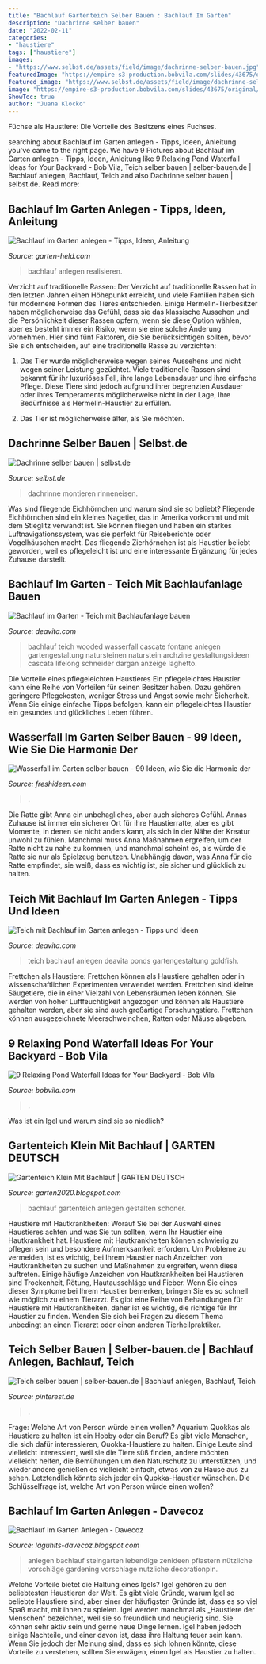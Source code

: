 ```yaml
---
title: "Bachlauf Gartenteich Selber Bauen : Bachlauf Im Garten"
description: "Dachrinne selber bauen"
date: "2022-02-11"
categories:
- "haustiere"
tags: ["haustiere"]
images:
- "https://www.selbst.de/assets/field/image/dachrinne-selber-bauen.jpg"
featuredImage: "https://empire-s3-production.bobvila.com/slides/43675/original/pond_waterfall_ideas_stone.jpg?1627649706"
featured_image: "https://www.selbst.de/assets/field/image/dachrinne-selber-bauen.jpg"
image: "https://empire-s3-production.bobvila.com/slides/43675/original/pond_waterfall_ideas_stone.jpg?1627649706"
ShowToc: true
author: "Juana Klocko"
---
```



Füchse als Haustiere: Die Vorteile des Besitzens eines Fuchses.

	

		
searching about Bachlauf im Garten anlegen - Tipps, Ideen, Anleitung you've came to the right page. We have 9 Pictures about Bachlauf im Garten anlegen - Tipps, Ideen, Anleitung like 9 Relaxing Pond Waterfall Ideas for Your Backyard - Bob Vila, Teich selber bauen | selber-bauen.de | Bachlauf anlegen, Bachlauf, Teich and also Dachrinne selber bauen | selbst.de. Read more:
		
    
## Bachlauf Im Garten Anlegen - Tipps, Ideen, Anleitung

<img loading=lazy src="http://www.garten-held.com/wp-content/uploads/2019/08/DIY-Bachlaufbau.jpg" onerror="this.onerror=null;this.src='https://tse4.mm.bing.net/th?id=OIP.4z-f0aIZONE50Kq7rxFVPQAAAA&amp;pid=15.1';" alt="Bachlauf im Garten anlegen - Tipps, Ideen, Anleitung">

_Source: garten-held.com_

>bachlauf anlegen realisieren. 

	

Verzicht auf traditionelle Rassen:
Der Verzicht auf traditionelle Rassen hat in den letzten Jahren einen Höhepunkt erreicht, und viele Familien haben sich für modernere Formen des Tieres entschieden. Einige Hermelin-Tierbesitzer haben möglicherweise das Gefühl, dass sie das klassische Aussehen und die Persönlichkeit dieser Rassen opfern, wenn sie diese Option wählen, aber es besteht immer ein Risiko, wenn sie eine solche Änderung vornehmen. Hier sind fünf Faktoren, die Sie berücksichtigen sollten, bevor Sie sich entscheiden, auf eine traditionelle Rasse zu verzichten:
1. Das Tier wurde möglicherweise wegen seines Aussehens und nicht wegen seiner Leistung gezüchtet. Viele traditionelle Rassen sind bekannt für ihr luxuriöses Fell, ihre lange Lebensdauer und ihre einfache Pflege. Diese Tiere sind jedoch aufgrund ihrer begrenzten Ausdauer oder ihres Temperaments möglicherweise nicht in der Lage, Ihre Bedürfnisse als Hermelin-Haustier zu erfüllen.

2. Das Tier ist möglicherweise älter, als Sie möchten.

    
## Dachrinne Selber Bauen | Selbst.de

<img loading=lazy src="https://www.selbst.de/assets/field/image/dachrinne-selber-bauen.jpg" onerror="this.onerror=null;this.src='https://tse4.mm.bing.net/th?id=OIP.AQj_5K3DAO0oqLpKxeLvogHaEb&amp;pid=15.1';" alt="Dachrinne selber bauen | selbst.de">

_Source: selbst.de_

>dachrinne montieren rinneneisen. 

	

Was sind fliegende Eichhörnchen und warum sind sie so beliebt?
Fliegende Eichhörnchen sind ein kleines Nagetier, das in Amerika vorkommt und mit dem Stieglitz verwandt ist. Sie können fliegen und haben ein starkes Luftnavigationssystem, was sie perfekt für Reiseberichte oder Vogelhäuschen macht. Das fliegende Zierhörnchen ist als Haustier beliebt geworden, weil es pflegeleicht ist und eine interessante Ergänzung für jedes Zuhause darstellt.

    
## Bachlauf Im Garten - Teich Mit Bachlaufanlage Bauen

<img loading=lazy src="http://deavita.com/wp-content/uploads/2015/02/Bachlauf-Garten-Teich-Natursteinen-auffassen.jpeg" onerror="this.onerror=null;this.src='https://tse4.mm.bing.net/th?id=OIP.I_FWGSjyQnDui8cGsyZbLQHaFj&amp;pid=15.1';" alt="Bachlauf im Garten - Teich mit Bachlaufanlage bauen">

_Source: deavita.com_

>bachlauf teich wooded wasserfall cascate fontane anlegen gartengestaltung natursteinen naturstein archzine gestaltungsideen cascata lifelong schneider dargan anzeige laghetto. 

	

Die Vorteile eines pflegeleichten Haustieres
Ein pflegeleichtes Haustier kann eine Reihe von Vorteilen für seinen Besitzer haben. Dazu gehören geringere Pflegekosten, weniger Stress und Angst sowie mehr Sicherheit. Wenn Sie einige einfache Tipps befolgen, kann ein pflegeleichtes Haustier ein gesundes und glückliches Leben führen.

    
## Wasserfall Im Garten Selber Bauen - 99 Ideen, Wie Sie Die Harmonie Der

<img loading=lazy src="https://freshideen.com/wp-content/uploads/2016/03/wasserfall-garten-hinterhof-gartenideen-inspirierend-frisch-originell.jpg" onerror="this.onerror=null;this.src='https://tse4.mm.bing.net/th?id=OIP.4ptLI5PCiIOTWzEDsWMpSgHaLH&amp;pid=15.1';" alt="Wasserfall im Garten selber bauen - 99 Ideen, wie Sie die Harmonie der">

_Source: freshideen.com_

>. 

	

Die Ratte gibt Anna ein unbehagliches, aber auch sicheres Gefühl.
Annas Zuhause ist immer ein sicherer Ort für ihre Haustierratte, aber es gibt Momente, in denen sie nicht anders kann, als sich in der Nähe der Kreatur unwohl zu fühlen. Manchmal muss Anna Maßnahmen ergreifen, um der Ratte nicht zu nahe zu kommen, und manchmal scheint es, als würde die Ratte sie nur als Spielzeug benutzen. Unabhängig davon, was Anna für die Ratte empfindet, sie weiß, dass es wichtig ist, sie sicher und glücklich zu halten.

    
## Teich Mit Bachlauf Im Garten Anlegen - Tipps Und Ideen

<img loading=lazy src="http://deavita.com/wp-content/uploads/2015/04/teich-bachlauf-garten-selber-bauen-schatten-aussuchen.jpg" onerror="this.onerror=null;this.src='https://tse2.mm.bing.net/th?id=OIP.pwxf9l_eEDXknB1mvTH55wHaFj&amp;pid=15.1';" alt="Teich mit Bachlauf im Garten anlegen - Tipps und Ideen">

_Source: deavita.com_

>teich bachlauf anlegen deavita ponds gartengestaltung goldfish. 

	

Frettchen als Haustiere: Frettchen können als Haustiere gehalten oder in wissenschaftlichen Experimenten verwendet werden.
Frettchen sind kleine Säugetiere, die in einer Vielzahl von Lebensräumen leben können. Sie werden von hoher Luftfeuchtigkeit angezogen und können als Haustiere gehalten werden, aber sie sind auch großartige Forschungstiere. Frettchen können ausgezeichnete Meerschweinchen, Ratten oder Mäuse abgeben.

    
## 9 Relaxing Pond Waterfall Ideas For Your Backyard - Bob Vila

<img loading=lazy src="https://empire-s3-production.bobvila.com/slides/43675/original/pond_waterfall_ideas_stone.jpg?1627649706" onerror="this.onerror=null;this.src='https://tse4.mm.bing.net/th?id=OIP.a8uFcawrPHUW_T4raes40QHaFX&amp;pid=15.1';" alt="9 Relaxing Pond Waterfall Ideas for Your Backyard - Bob Vila">

_Source: bobvila.com_

>. 

	

Was ist ein Igel und warum sind sie so niedlich?

    
## Gartenteich Klein Mit Bachlauf | GARTEN DEUTSCH

<img loading=lazy src="https://www.mein-schoener-garten.de/sites/default/files/styles/swiper_gallery_preview_thumbnail/public/images/Bachlauf2-380x455GaertnerPoetschke.jpg?itok=mAt_VTvR" onerror="this.onerror=null;this.src='https://tse1.mm.bing.net/th?id=OIP.ZZJBuzS3T2K-hin-m4tY-gAAAA&amp;pid=15.1';" alt="Gartenteich Klein Mit Bachlauf | GARTEN DEUTSCH">

_Source: garten2020.blogspot.com_

>bachlauf gartenteich anlegen gestalten schoner. 

	

Haustiere mit Hautkrankheiten: Worauf Sie bei der Auswahl eines Haustieres achten und was Sie tun sollten, wenn Ihr Haustier eine Hautkrankheit hat.
Haustiere mit Hautkrankheiten können schwierig zu pflegen sein und besondere Aufmerksamkeit erfordern. Um Probleme zu vermeiden, ist es wichtig, bei Ihrem Haustier nach Anzeichen von Hautkrankheiten zu suchen und Maßnahmen zu ergreifen, wenn diese auftreten. Einige häufige Anzeichen von Hautkrankheiten bei Haustieren sind Trockenheit, Rötung, Hautausschläge und Fieber. Wenn Sie eines dieser Symptome bei Ihrem Haustier bemerken, bringen Sie es so schnell wie möglich zu einem Tierarzt. Es gibt eine Reihe von Behandlungen für Haustiere mit Hautkrankheiten, daher ist es wichtig, die richtige für Ihr Haustier zu finden. Wenden Sie sich bei Fragen zu diesem Thema unbedingt an einen Tierarzt oder einen anderen Tierheilpraktiker.

    
## Teich Selber Bauen | Selber-bauen.de | Bachlauf Anlegen, Bachlauf, Teich

<img loading=lazy src="https://i.pinimg.com/736x/2b/dc/01/2bdc012aa70ea777538aba81f9dc5d84.jpg" onerror="this.onerror=null;this.src='https://tse4.mm.bing.net/th?id=OIP.YGEvnzIo3UVdiIJ0h1N9DgHaDW&amp;pid=15.1';" alt="Teich selber bauen | selber-bauen.de | Bachlauf anlegen, Bachlauf, Teich">

_Source: pinterest.de_

>. 

	

Frage: Welche Art von Person würde einen wollen?
Aquarium Quokkas als Haustiere zu halten ist ein Hobby oder ein Beruf?
Es gibt viele Menschen, die sich dafür interessieren, Quokka-Haustiere zu halten. Einige Leute sind vielleicht interessiert, weil sie die Tiere süß finden, andere möchten vielleicht helfen, die Bemühungen um den Naturschutz zu unterstützen, und wieder andere genießen es vielleicht einfach, etwas von zu Hause aus zu sehen. Letztendlich könnte sich jeder ein Quokka-Haustier wünschen. Die Schlüsselfrage ist, welche Art von Person würde einen wollen?

    
## Bachlauf Im Garten Anlegen - Davecoz

<img loading=lazy src="https://i.pinimg.com/originals/91/5c/a7/915ca7b3920b3ae8b6ab1d8988dd482e.jpg" onerror="this.onerror=null;this.src='https://tse2.mm.bing.net/th?id=OIP.dMuCTZYwOKbFQ9Lr9xh86wHaFj&amp;pid=15.1';" alt="Bachlauf Im Garten Anlegen - Davecoz">

_Source: laguhits-davecoz.blogspot.com_

>anlegen bachlauf steingarten lebendige zenideen pflastern nützliche vorschläge gardening vorschlage nutzliche decorationpin. 

	

Welche Vorteile bietet die Haltung eines Igels?
Igel gehören zu den beliebtesten Haustieren der Welt. Es gibt viele Gründe, warum Igel so beliebte Haustiere sind, aber einer der häufigsten Gründe ist, dass es so viel Spaß macht, mit ihnen zu spielen. Igel werden manchmal als „Haustiere der Menschen“ bezeichnet, weil sie so freundlich und neugierig sind. Sie können sehr aktiv sein und gerne neue Dinge lernen. Igel haben jedoch einige Nachteile, und einer davon ist, dass ihre Haltung teuer sein kann. Wenn Sie jedoch der Meinung sind, dass es sich lohnen könnte, diese Vorteile zu verstehen, sollten Sie erwägen, einen Igel als Haustier zu halten.

